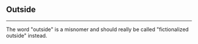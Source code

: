 ## Outside
---
The word "outside" is a misnomer and should really be called "fictionalized outside" instead. 